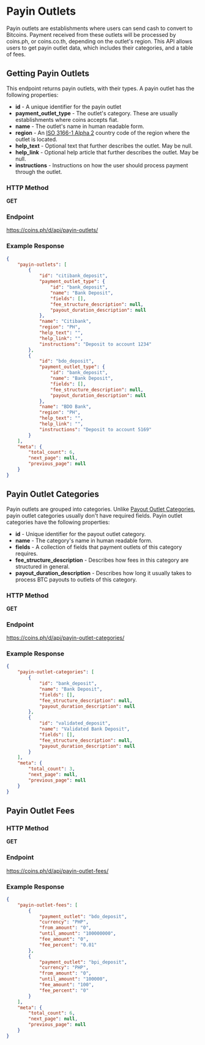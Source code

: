 # Payin Outlets

Payin outlets are establishments where users can send cash to convert to
Bitcoins. Payment received from these outlets will be processed by coins.ph,
or coins.co.th, depending on the outlet's region. This API allows users to get
payin outlet data, which includes their categories, and a table of fees.

## Getting Payin Outlets

This endpoint returns payin outlets, with their types. A payin outlet has the
following properties:

* **id** - A unique identifier for the payin outlet
* **payment_outlet_type** - The outlet's category. These are usually establishments where coins accepts fiat.
* **name** - The outlet's name in human readable form.
* **region** - An [ISO 3166-1 Alpha 2](http://en.wikipedia.org/wiki/ISO_3166-1_alpha-2) country code of the region where the outlet is located.
* **help_text** - Optional text that further describes the outlet. May be null.
* **help_link** - Optional help article that further describes the outlet. May be null.
* **instructions** - Instructions on how the user should process payment through the outlet.

### HTTP Method

**GET**

### Endpoint

https://coins.ph/d/api/payin-outlets/

### Example Response

```json
{
    "payin-outlets": [
        {
            "id": "citibank_deposit",
            "payment_outlet_type": {
                "id": "bank_deposit",
                "name": "Bank Deposit",
                "fields": [],
                "fee_structure_description": null,
                "payout_duration_description": null
            },
            "name": "Citibank",
            "region": "PH",
            "help_text": "",
            "help_link": "",
            "instructions": "Deposit to account 1234"
        },
        {
            "id": "bdo_deposit",
            "payment_outlet_type": {
                "id": "bank_deposit",
                "name": "Bank Deposit",
                "fields": [],
                "fee_structure_description": null,
                "payout_duration_description": null
            },
            "name": "BDO Bank",
            "region": "PH",
            "help_text": "",
            "help_link": "",
            "instructions": "Deposit to account 5169"
        }
    ],
    "meta": {
        "total_count": 6,
        "next_page": null,
        "previous_page": null
    }
}
```

## Payin Outlet Categories

Payin outlets are grouped into categories. Unlike
[Payout Outlet Categories](payout-outlets-api.md), payin outlet categories
usually don't have required fields. Payin outlet categories have the following
properties:

* **id** - Unique identifier for the payout outlet category.
* **name** - The category's name in human readable form.
* **fields** - A collection of fields that payment outlets of this category requires.
* **fee_structure_description** - Describes how fees in this category are structured in general.
* **payout_duration_description** - Describes how long it usually takes to process BTC payouts to outlets of this category.

### HTTP Method

**GET**

### Endpoint

https://coins.ph/d/api/payin-outlet-categories/

### Example Response

```json
{
    "payin-outlet-categories": [
        {
            "id": "bank_deposit",
            "name": "Bank Deposit",
            "fields": [],
            "fee_structure_description": null,
            "payout_duration_description": null
        },
        {
            "id": "validated_deposit",
            "name": "Validated Bank Deposit",
            "fields": [],
            "fee_structure_description": null,
            "payout_duration_description": null
        }
    ],
    "meta": {
        "total_count": 3,
        "next_page": null,
        "previous_page": null
    }
}
```

## Payin Outlet Fees

### HTTP Method

**GET**

### Endpoint

https://coins.ph/d/api/payin-outlet-fees/

### Example Response

```json
{
    "payin-outlet-fees": [
        {
            "payment_outlet": "bdo_deposit",
            "currency": "PHP",
            "from_amount": "0",
            "until_amount": "100000000",
            "fee_amount": "0",
            "fee_percent": "0.01"
        },
        {
            "payment_outlet": "bpi_deposit",
            "currency": "PHP",
            "from_amount": "0",
            "until_amount": "100000",
            "fee_amount": "100",
            "fee_percent": "0"
        }
    ],
    "meta": {
        "total_count": 6,
        "next_page": null,
        "previous_page": null
    }
}
```
